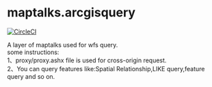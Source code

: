 # maptalks.arcgisquery

[![CircleCI](https://circleci.com/gh/maptalks/maptalks.arcgisquery.svg?style=shield)](https://circleci.com/gh/MapTalks/maptalks.arcgisquery)

A layer of maptalks used for wfs query.
</br>
some instructions:</br>
1、proxy/proxy.ashx file is used for cross-origin request.</br>
2、You can query features like:Spatial Relationship,LIKE query,feature query and so on.
